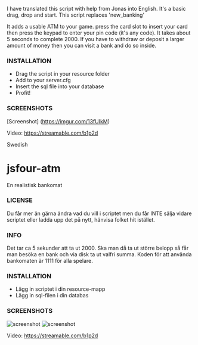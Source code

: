 I have translated this script with help from Jonas into English. It's a basic drag, drop and start. This script replaces 'new_banking'

It adds a usable ATM to your game.
press the card slot to insert your card then press the keypad to enter your pin code (it's any code).
It takes about 5 seconds to complete 2000. 
If you have to withdraw or deposit a larger amount of money then you can visit a bank and do so inside.

### INSTALLATION
* Drag the script in your resource folder
* Add to your server.cfg
* Insert the sql file into your database
* Profit!

### SCREENSHOTS
[Screenshot] (https://imgur.com/13fUIkM)

Video: https://streamable.com/b1p2d


Swedish
# jsfour-atm
En realistisk bankomat

### LICENSE
Du får mer än gärna ändra vad du vill i scriptet men du får INTE sälja vidare scriptet eller ladda upp det på nytt, hänvisa folket hit istället.

### INFO
Det tar ca 5 sekunder att ta ut 2000. Ska man då ta ut större belopp så får man besöka en bank och via disk ta ut valfri summa.
Koden för att använda bankomaten är 1111 för alla spelare.

### INSTALLATION
* Lägg in scriptet i din resource-mapp
* Lägg in sql-filen i din databas

### SCREENSHOTS
![screenshot](https://i.gyazo.com/c97621f5ea7291c97eeca77197b83e6c.png)
![screenshot](https://i.gyazo.com/3da3bf7dff1af26317aa95d863ccaeea.png)


Video: https://streamable.com/b1p2d
